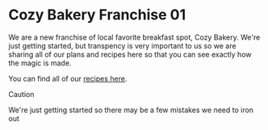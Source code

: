 # Cozy Bakery Franchise 01

We are a new franchise of local favorite breakfast spot, Cozy Bakery. We're just getting started, but transpency is very important to us so we are sharing all of our plans and recipes here so that you can see exactly how the magic is made.

You can find all of our [recipes here](recipes/).

> [!CAUTION]
> We're just getting started so there may be a few mistakes we need to iron out
